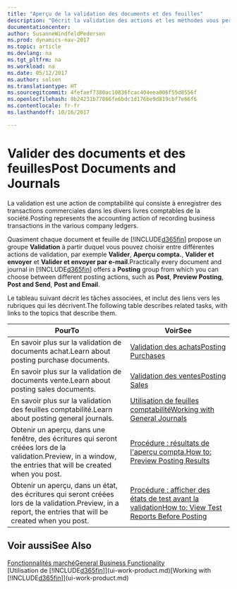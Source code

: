 ```yaml
---
title: "Aperçu de la validation des documents et des feuilles"
description: "Décrit la validation des actions et les méthodes vous permettant de valider des documents et des feuilles."
documentationcenter: 
author: SusanneWindfeldPedersen
ms.prod: dynamics-nav-2017
ms.topic: article
ms.devlang: na
ms.tgt_pltfrm: na
ms.workload: na
ms.date: 05/12/2017
ms.author: solsen
ms.translationtype: HT
ms.sourcegitcommit: 4fefaef7380ac10836fcac404eea006f55d8556f
ms.openlocfilehash: 8b24231b77866fe6bdc1d176be9d819cbf7e66f6
ms.contentlocale: fr-fr
ms.lasthandoff: 10/16/2017

---
```

# <a name="post-documents-and-journals"></a><span data-ttu-id="585a1-103">Valider des documents et des feuilles</span><span class="sxs-lookup"><span data-stu-id="585a1-103">Post Documents and Journals</span></span>
<span data-ttu-id="585a1-104">La validation est une action de comptabilité qui consiste à enregistrer des transactions commerciales dans les divers livres comptables de la société.</span><span class="sxs-lookup"><span data-stu-id="585a1-104">Posting represents the accounting action of recording business transactions in the various company ledgers.</span></span>

<span data-ttu-id="585a1-105">Quasiment chaque document et feuille de [!INCLUDE[d365fin](includes/d365fin_md.md)] propose un groupe **Validation** à partir duquel vous pouvez choisir entre différentes actions de validation, par exemple **Valider**, **Aperçu compta.**, **Valider et envoyer** et **Valider et envoyer par e-mail**.</span><span class="sxs-lookup"><span data-stu-id="585a1-105">Practically every document and journal in [!INCLUDE[d365fin](includes/d365fin_md.md)] offers a **Posting** group from which you can choose between different posting actions, such as **Post**, **Preview Posting**, **Post and Send**, **Post and Email**.</span></span>

<span data-ttu-id="585a1-106">Le tableau suivant décrit les tâches associées, et inclut des liens vers les rubriques qui les décrivent.</span><span class="sxs-lookup"><span data-stu-id="585a1-106">The following table describes related tasks, with links to the topics that describe them.</span></span>

| <span data-ttu-id="585a1-107">Pour</span><span class="sxs-lookup"><span data-stu-id="585a1-107">To</span></span> | <span data-ttu-id="585a1-108">Voir</span><span class="sxs-lookup"><span data-stu-id="585a1-108">See</span></span> |
| --- | --- |
| <span data-ttu-id="585a1-109">En savoir plus sur la validation de documents achat.</span><span class="sxs-lookup"><span data-stu-id="585a1-109">Learn about posting purchase documents.</span></span> |[<span data-ttu-id="585a1-110">Validation des achats</span><span class="sxs-lookup"><span data-stu-id="585a1-110">Posting Purchases</span></span>](ui-post-purchases.md) |
| <span data-ttu-id="585a1-111">En savoir plus sur la validation de documents vente.</span><span class="sxs-lookup"><span data-stu-id="585a1-111">Learn about posting sales documents.</span></span> |[<span data-ttu-id="585a1-112">Validation des ventes</span><span class="sxs-lookup"><span data-stu-id="585a1-112">Posting Sales</span></span>](ui-post-sales.md) |
| <span data-ttu-id="585a1-113">En savoir plus sur la validation des feuilles comptabilité.</span><span class="sxs-lookup"><span data-stu-id="585a1-113">Learn about posting general journals.</span></span> |[<span data-ttu-id="585a1-114">Utilisation de feuilles comptabilité</span><span class="sxs-lookup"><span data-stu-id="585a1-114">Working with General Journals</span></span>](ui-work-general-journals.md) |
| <span data-ttu-id="585a1-115">Obtenir un aperçu, dans une fenêtre, des écritures qui seront créées lors de la validation.</span><span class="sxs-lookup"><span data-stu-id="585a1-115">Preview, in a window, the entries that will be created when you post.</span></span> |[<span data-ttu-id="585a1-116">Procédure : résultats de l'aperçu compta.</span><span class="sxs-lookup"><span data-stu-id="585a1-116">How to: Preview Posting Results</span></span>](ui-how-preview-post-results.md) |
| <span data-ttu-id="585a1-117">Obtenir un aperçu, dans un état, des écritures qui seront créées lors de la validation.</span><span class="sxs-lookup"><span data-stu-id="585a1-117">Preview, in a report, the entries that will be created when you post.</span></span> |[<span data-ttu-id="585a1-118">Procédure : afficher des états de test avant la validation</span><span class="sxs-lookup"><span data-stu-id="585a1-118">How to: View Test Reports Before Posting</span></span>](ui-how-view-test-reports-posting.md) |

## <a name="see-also"></a><span data-ttu-id="585a1-119">Voir aussi</span><span class="sxs-lookup"><span data-stu-id="585a1-119">See Also</span></span>
[<span data-ttu-id="585a1-120">Fonctionnalités marché</span><span class="sxs-lookup"><span data-stu-id="585a1-120">General Business Functionality</span></span>](ui-across-business-areas.md)  
<span data-ttu-id="585a1-121">[Utilisation de [!INCLUDE[d365fin](includes/d365fin_md.md)]](ui-work-product.md)</span><span class="sxs-lookup"><span data-stu-id="585a1-121">[Working with [!INCLUDE[d365fin](includes/d365fin_md.md)]](ui-work-product.md)</span></span>


